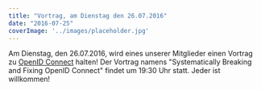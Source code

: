 ```yaml
---
title: "Vortrag, am Dienstag den 26.07.2016"
date: "2016-07-25"
coverImage: '../images/placeholder.jpg'
---
```


Am Dienstag, den 26.07.2016, wird eines unserer Mitglieder einen Vortrag zu [OpenID Connect](https://en.wikipedia.org/wiki/OpenID_Connect) halten! Der Vortrag namens "Systematically Breaking and Fixing OpenID Connect" findet um 19:30 Uhr statt. Jeder ist willkommen!
